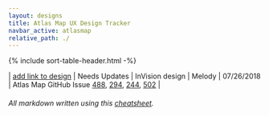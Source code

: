 ```yaml
---
layout: designs
title: Atlas Map UX Design Tracker
navbar_active: atlasmap
relative_path: ./
---
```


{% include sort-table-header.html -%}

| [add link to design](#) | Needs Updates | InVision design | Melody | 07/26/2018 | Atlas Map GitHub Issue [488](https://github.com/atlasmap/atlasmap/issues/488), [294](https://github.com/atlasmap/atlasmap/issues/294), [244](https://github.com/atlasmap/atlasmap/issues/244), [502](https://github.com/atlasmap/atlasmap/issues/502) |

###### All markdown written using this [cheatsheet](https://github.com/adam-p/markdown-here/wiki/Markdown-Cheatsheet).
